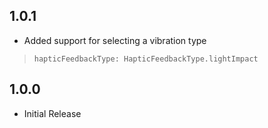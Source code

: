 ## 1.0.1

- Added support for selecting a vibration type
>`hapticFeedbackType: HapticFeedbackType.lightImpact`

## 1.0.0

- Initial Release